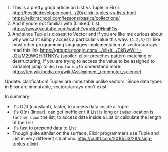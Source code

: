 1. This is a pretty good article on List vs Tuple in Elixir:
http://hostiledeveloper.com/…/20/elixir-tuples-vs-lists.html
https://elixirschool.com/lessons/basics/collections/
2. And if youre not familiar with (Linked) List https://www.youtube.com/watch?v=pBrz9HmjFOs
3. And since Tuple is closest to Vector and if you are like me curious about why we can't simply access a particular value this way: `{1,2,3}[2]` like most other programming languages implementation of vectors/arrays, read this link
https://groups.google.com/…/elixir…/CkBwWH_-J2k/M29WQHRTNKYJ
(spoiler: elixir preaches pattern matching or destructuring, if you are trying to access the value to be assigned to variable)
jump to `destructuring` to understand more: https://en.wikipedia.org/wiki/Assignment_(computer_science)

Update: clarification! Tuples are immutable unlike vectors. Since data types in Elixir are immutable, vectors/arrays don't exist

In summary
- It's O(1) (constant), faster, to access data inside a Tuple
- It's O(n) (linear), can get inefficient if List is long or `index` location is `farther down` the list, to access data inside a List or calculate the length of the List
- It's fast to prepend data to List
- Though quite similar on the surface, Elixir programmers use Tuple and List in very different situations. http://culttt.com/2016/03/28/using-tuples-elixir/
